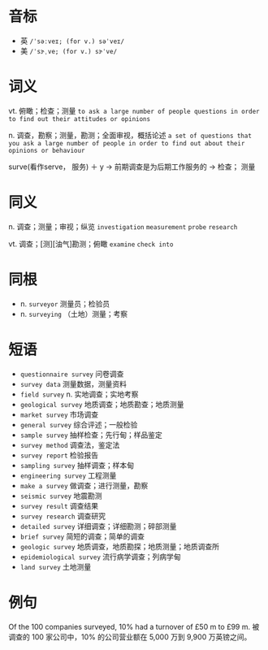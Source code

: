 # 音标

- 英 `/ˈsəːveɪ; (for v.) səˈveɪ/`
- 美 `/ˈsɝˌve; (for v.) sɝˈve/`

# 词义

vt. 俯瞰；检查；测量
`to ask a large number of people questions in order to find out their attitudes or opinions`

n. 调查，勘察；测量，勘测；全面审视，概括论述
`a set of questions that you ask a large number of people in order to find out about their opinions or behaviour`



surve(看作serve， 服务) ＋ y → 前期调查是为后期工作服务的 → 检查； 测量

# 同义

n. 调查；测量；审视；纵览
`investigation` `measurement` `probe` `research`

vt. 调查；[测][油气]勘测；俯瞰
`examine` `check into`

# 同根

- n. `surveyor` 测量员；检验员
- n. `surveying` （土地）测量；考察

# 短语

- `questionnaire survey` 问卷调查
- `survey data` 测量数据，测量资料
- `field survey` n. 实地调查；实地考察
- `geological survey` 地质调查；地质勘查；地质测量
- `market survey` 市场调查
- `general survey` 综合评述；一般检验
- `sample survey` 抽样检查；先行甸；样品鉴定
- `survey method` 调查法，鉴定法
- `survey report` 检验报告
- `sampling survey` 抽样调查；样本甸
- `engineering survey` 工程测量
- `make a survey` 做调查；进行测量，勘察
- `seismic survey` 地震勘测
- `survey result` 调查结果
- `survey research` 调查研究
- `detailed survey` 详细调查；详细勘测；碎部测量
- `brief survey` 简短的调查；简单的调查
- `geologic survey` 地质调查，地质勘探；地质测量；地质调查所
- `epidemiological survey` 流行病学调查；列病学甸
- `land survey` 土地测量

# 例句

Of the 100 companies surveyed, 10% had a turnover of £50 m to £99 m.
被调查的 100 家公司中，10% 的公司营业额在 5,000 万到 9,900 万英镑之间。


